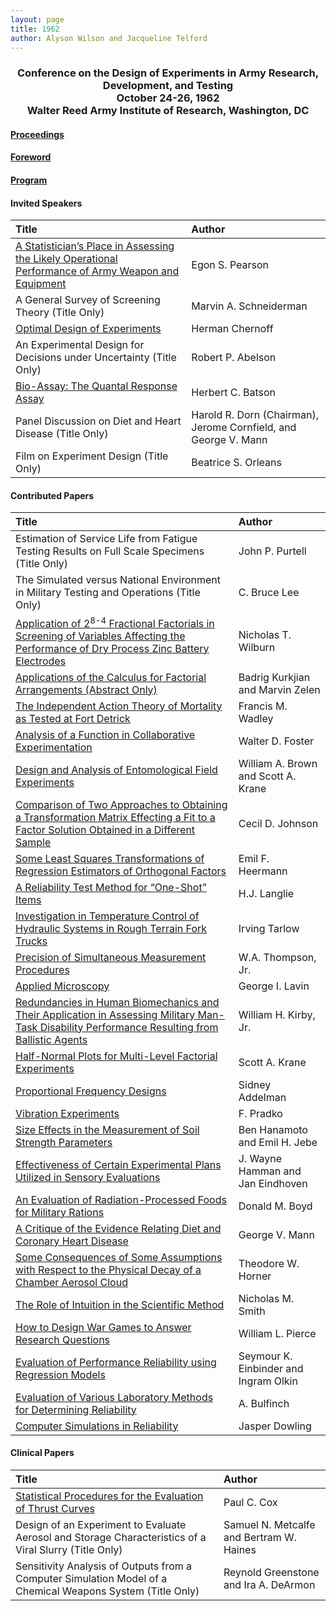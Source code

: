 ```yaml
---
layout: page
title: 1962
author: Alyson Wilson and Jacqueline Telford
---
```

<div align="center"><h3>Conference on the Design of Experiments in Army Research, Development, and Testing<br>
October 24-26, 1962<br>
Walter Reed Army Institute of Research, Washington, DC</h3></div>


#### [Proceedings](https://alysongwilson.github.io/ACAS/DOE2/DOE08.pdf#page=1)

#### [Foreword](https://alysongwilson.github.io/ACAS/DOE2/DOE08.pdf#page=7)

#### [Program](https://alysongwilson.github.io/ACAS/DOE2/DOE08.pdf#page=11)


#### Invited Speakers

| Title | Author |
| :--- | :--- |
| [A Statistician’s Place in Assessing the Likely Operational Performance of Army Weapon and Equipment](https://alysongwilson.github.io/ACAS/DOE2/DOE08.pdf#page=19) | Egon S. Pearson |
| A General Survey of Screening Theory (Title Only) | Marvin A. Schneiderman |
| [Optimal Design of Experiments](https://alysongwilson.github.io/ACAS/DOE2/DOE08.pdf#page=321) | Herman Chernoff |
| An Experimental Design for Decisions under Uncertainty (Title Only) | Robert P. Abelson |
| [Bio-Assay: The Quantal Response Assay](https://alysongwilson.github.io/ACAS/DOE2/DOE08.pdf#page=569) | Herbert C. Batson |
| Panel Discussion on Diet and Heart Disease (Title Only) | Harold R. Dorn (Chairman), Jerome Cornfield, and George V. Mann |
| Film on Experiment Design (Title Only) | Beatrice S. Orleans |


#### Contributed Papers

| Title | Author |
| :--- | :--- |
| Estimation of Service Life from Fatigue Testing Results on Full Scale Specimens (Title Only) | John P. Purtell |
| The Simulated versus National Environment in Military Testing and Operations (Title Only) | C. Bruce Lee |
| [Application of 2<sup>8-4</sup> Fractional Factorials in Screening of Variables Affecting the Performance of Dry Process Zinc Battery Electrodes](https://alysongwilson.github.io/ACAS/DOE2/DOE08.pdf#page=35) | Nicholas T. Wilburn |
| [Applications of the Calculus for Factorial Arrangements (Abstract Only)](https://alysongwilson.github.io/ACAS/DOE2/DOE08.pdf#page=69) | Badrig Kurkjian and Marvin Zelen |
| [The Independent Action Theory of Mortality as Tested at Fort Detrick](https://alysongwilson.github.io/ACAS/DOE2/DOE08.pdf#page=103) | Francis M. Wadley |
| [Analysis of a Function in Collaborative Experimentation](https://alysongwilson.github.io/ACAS/DOE2/DOE08.pdf#page=107) | Walter D. Foster |
| [Design and Analysis of Entomological Field Experiments](https://alysongwilson.github.io/ACAS/DOE2/DOE08.pdf#page=117) | William A. Brown and Scott A. Krane |
| [Comparison of Two Approaches to Obtaining a Transformation Matrix Effecting a Fit to a Factor Solution Obtained in a Different Sample](https://alysongwilson.github.io/ACAS/DOE2/DOE08.pdf#page=137) | Cecil D. Johnson |
| [Some Least Squares Transformations of Regression Estimators of Orthogonal Factors](https://alysongwilson.github.io/ACAS/DOE2/DOE08.pdf#page=155) | Emil F. Heermann |
| [A Reliability Test Method for “One-Shot” Items](https://alysongwilson.github.io/ACAS/DOE2/DOE08.pdf#page=163) | H.J. Langlie |
| [Investigation in Temperature Control of Hydraulic Systems in Rough Terrain Fork Trucks](https://alysongwilson.github.io/ACAS/DOE2/DOE08.pdf#page=185) | Irving Tarlow |
| [Precision of Simultaneous Measurement Procedures](https://alysongwilson.github.io/ACAS/DOE2/DOE08.pdf#page=193) | W.A. Thompson, Jr. |
| [Applied Microscopy](https://alysongwilson.github.io/ACAS/DOE2/DOE08.pdf#page=205) | George I. Lavin |
| [Redundancies in Human Biomechanics and Their Application in Assessing Military Man-Task Disability Performance Resulting from Ballistic Agents](https://alysongwilson.github.io/ACAS/DOE2/DOE08.pdf#page=257) | William H. Kirby, Jr. |
| [Half-Normal Plots for Multi-Level Factorial Experiments](https://alysongwilson.github.io/ACAS/DOE2/DOE08.pdf#page=279) | Scott A. Krane |
| [Proportional Frequency Designs](https://alysongwilson.github.io/ACAS/DOE2/DOE08.pdf#page=305) | Sidney Addelman |
| [Vibration Experiments](https://alysongwilson.github.io/ACAS/DOE2/DOE08.pdf#page=335) | F. Pradko |
| [Size Effects in the Measurement of Soil Strength Parameters](https://alysongwilson.github.io/ACAS/DOE2/DOE08.pdf#page=367) | Ben Hanamoto and Emil H. Jebe |
| [Effectiveness of Certain Experimental Plans Utilized in Sensory Evaluations](https://alysongwilson.github.io/ACAS/DOE2/DOE08.pdf#page=391) | J. Wayne Hamman and Jan Eindhoven |
| [An Evaluation of Radiation-Processed Foods for Military Rations](https://alysongwilson.github.io/ACAS/DOE2/DOE08.pdf#page=405) | Donald M. Boyd |
| [A Critique of the Evidence Relating Diet and Coronary Heart Disease](https://alysongwilson.github.io/ACAS/DOE2/DOE08.pdf#page=421) | George V. Mann |
| [Some Consequences of Some Assumptions with Respect to the Physical Decay of a Chamber Aerosol Cloud](https://alysongwilson.github.io/ACAS/DOE2/DOE08.pdf#page=439) | Theodore W. Horner |
| [The Role of Intuition in the Scientific Method](https://alysongwilson.github.io/ACAS/DOE2/DOE08.pdf#page=457) | Nicholas M. Smith |
| [How to Design War Games to Answer Research Questions](https://alysongwilson.github.io/ACAS/DOE2/DOE08.pdf#page=471) | William L. Pierce |
| [Evaluation of Performance Reliability using Regression Models](https://alysongwilson.github.io/ACAS/DOE2/DOE08.pdf#page=491) | Seymour K. Einbinder and Ingram Olkin |
| [Evaluation of Various Laboratory Methods for Determining Reliability](https://alysongwilson.github.io/ACAS/DOE2/DOE08.pdf#page=521) | A. Bulfinch |
| [Computer Simulations in Reliability](https://alysongwilson.github.io/ACAS/DOE2/DOE08.pdf#page=547) | Jasper Dowling |
 

#### Clinical Papers

| Title | Author |
| :--- | :--- |
| [Statistical Procedures for the Evaluation of Thrust Curves](https://alysongwilson.github.io/ACAS/DOE2/DOE08.pdf#page=71) | Paul C. Cox |
| Design of an Experiment to Evaluate Aerosol and Storage Characteristics of a Viral Slurry (Title Only) | Samuel N. Metcalfe and Bertram W. Haines |
| Sensitivity Analysis of Outputs from a Computer Simulation Model of a Chemical Weapons System (Title Only) | Reynold Greenstone and Ira A. DeArmon |
